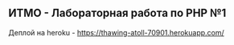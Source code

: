 ## ИТМО - Лабораторная работа по PHP №1

Деплой на heroku - https://thawing-atoll-70901.herokuapp.com/